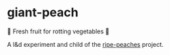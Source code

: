# giant-peach

🍑 Fresh fruit for rotting vegetables 🍑

A l&d experiment and child of the [ripe-peaches](https://github.com/MattPuzey/ripe-peaches) project. 
